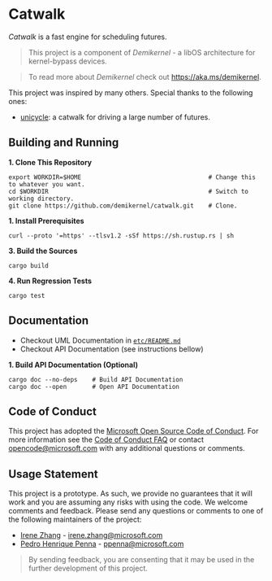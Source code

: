 Catwalk
==========

_Catwalk_ is a fast engine for scheduling futures.

> This project is a component of _Demikernel_ - a libOS architecture for
kernel-bypass devices.

> To read more about _Demikernel_ check out https://aka.ms/demikernel.

This project was inspired by many others. Special thanks to the following ones:

- [unicycle](https://github.com/udoprog/unicycle): a catwalk for driving a large number of futures.

Building and Running
---------------------

**1. Clone This Repository**
```
export WORKDIR=$HOME                                   # Change this to whatever you want.
cd $WORKDIR                                            # Switch to working directory.
git clone https://github.com/demikernel/catwalk.git    # Clone.
```

**1. Install Prerequisites**
```
curl --proto '=https' --tlsv1.2 -sSf https://sh.rustup.rs | sh
```

**3. Build the Sources**
```
cargo build
```

**4. Run Regression Tests**
```
cargo test
```

Documentation
--------------

- Checkout UML Documentation in [`etc/README.md`](./etc/README.md)
- Checkout API Documentation (see instructions bellow)

**1. Build API Documentation (Optional)**
```
cargo doc --no-deps    # Build API Documentation
cargo doc --open       # Open API Documentation
```

Code of Conduct
---------------

This project has adopted the [Microsoft Open Source Code of Conduct](https://opensource.microsoft.com/codeofconduct/).
For more information see the [Code of Conduct FAQ](https://opensource.microsoft.com/codeofconduct/faq/)
or contact [opencode@microsoft.com](mailto:opencode@microsoft.com) with any additional questions or comments.


Usage Statement
--------------

This project is a prototype. As such, we provide no guarantees that it will
work and you are assuming any risks with using the code. We welcome comments
and feedback. Please send any questions or comments to one of the following
maintainers of the project:

- [Irene Zhang](https://github.com/iyzhang) - [irene.zhang@microsoft.com](mailto:irene.zhang@microsoft.com)
- [Pedro Henrique Penna](https://github.com/ppenna) - [ppenna@microsoft.com](mailto:ppenna@microsoft.com)

> By sending feedback, you are consenting that it may be used  in the further
> development of this project.
